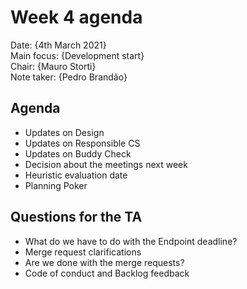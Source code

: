 # Week 4 agenda    

Date:           {4th March 2021}\
Main focus:     {Development start}\
Chair:          {Mauro Storti}\
Note taker:     {Pedro Brandão}

## Agenda
- Updates on Design
- Updates on Responsible CS
- Updates on Buddy Check
- Decision about the meetings next week
- Heuristic evaluation date
- Planning Poker

## Questions for the TA
- What do we have to do with the Endpoint deadline?
- Merge request clarifications
- Are we done with the merge requests?
- Code of conduct and Backlog feedback
